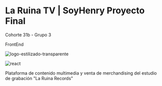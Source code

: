 # La Ruina TV | SoyHenry Proyecto Final
Cohorte 31b - Grupo 3 

FrontEnd

![logo-estilizado-transparente](https://user-images.githubusercontent.com/105039526/209430968-0855a7b8-c875-4633-a36e-7fde25568555.png)


![react](https://camo.githubusercontent.com/5ebc638bb3e5113c5a87a5462197c35f40f7185ea9940e7723846b6e403f8a6b/68747470733a2f2f6372656174652d72656163742d6170702e6465762f696d672f6c6f676f2e737667)

Plataforma de contenido multimedia y venta de merchandising del estudio de grabación "La Ruina Records"

